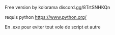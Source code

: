 Free version by kolorama
discord.gg/8TrtSNHKQn

requis python https://www.python.org/

En .exe pour eviter tout vole de script et autre 

